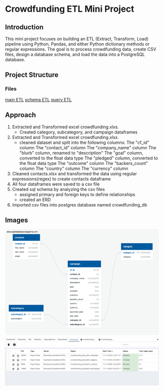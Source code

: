 # Crowdfunding ETL Mini Project

## Introduction
This mini project focuses on building an ETL (Extract, Transform, Load) pipeline using Python, Pandas, and either Python dictionary methods or regular expressions. The goal is to process crowdfunding data, create CSV files, design a database schema, and load the data into a PostgreSQL database.

## Project Structure

### Files
[main ETL](https://github.com/anderoos/Crowdfunding-ETL/blob/main/ETL_Mini_Project_ACheng_RGajjar.ipynb)
[schema ETL](https://github.com/anderoos/Crowdfunding-ETL/blob/main/crowdfunding_db_schema.sql)
[query ETL](https://github.com/anderoos/Crowdfunding-ETL/blob/main/crowdfunding_db_query.sql)

## Approach
1. Extracted and Transformed excel crowdfunding.xlxs.
   - Created category, subcategory, and campaign dataframes
2. Extracted and Transformed excel crowdfunding.xlsx.
   - cleaned dataset and split into the following columns:
            The "cf_id" column
            The "contact_id" column
            The "company_name" column
            The "blurb" column, renamed to "description"
            The "goal" column, converted to the float data type
            The "pledged" column, converted to the float data type
            The "outcome" column
            The "backers_count" column
            The "country" column
            The "currency" column
  3. Cleaned contacts.xlsx and transformed the data using regular expressions(regex) to create contacts dataframe
  4. All four dataframes were saved to a csv file
  5. Created sql schema by analyzing the csv files
     - assigned primary and foreign keys to define relationships
     - created an ERD
  6. Imported csv files into postgres database named crowdfunding_db

## Images
![ERD](https://github.com/anderoos/Crowdfunding-ETL/blob/main/images/crowdfunding-ERD.png)
![processes](https://github.com/anderoos/Crowdfunding-ETL/blob/main/images/successful%20processes.png)


   





 

 
